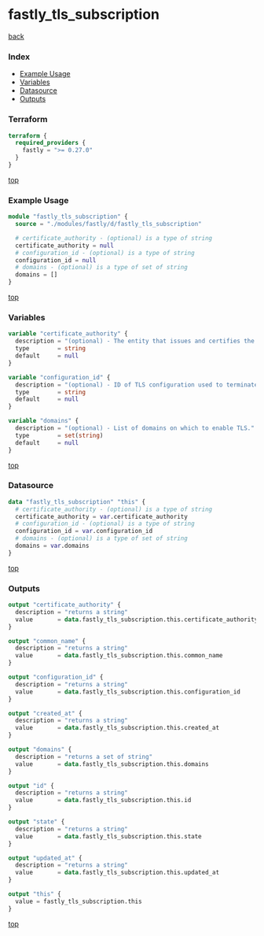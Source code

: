 # fastly_tls_subscription

[back](../fastly.md)

### Index

- [Example Usage](#example-usage)
- [Variables](#variables)
- [Datasource](#datasource)
- [Outputs](#outputs)

### Terraform

```terraform
terraform {
  required_providers {
    fastly = ">= 0.27.0"
  }
}
```

[top](#index)

### Example Usage

```terraform
module "fastly_tls_subscription" {
  source = "./modules/fastly/d/fastly_tls_subscription"

  # certificate_authority - (optional) is a type of string
  certificate_authority = null
  # configuration_id - (optional) is a type of string
  configuration_id = null
  # domains - (optional) is a type of set of string
  domains = []
}
```

[top](#index)

### Variables

```terraform
variable "certificate_authority" {
  description = "(optional) - The entity that issues and certifies the TLS certificates for the subscription."
  type        = string
  default     = null
}

variable "configuration_id" {
  description = "(optional) - ID of TLS configuration used to terminate TLS traffic."
  type        = string
  default     = null
}

variable "domains" {
  description = "(optional) - List of domains on which to enable TLS."
  type        = set(string)
  default     = null
}
```

[top](#index)

### Datasource

```terraform
data "fastly_tls_subscription" "this" {
  # certificate_authority - (optional) is a type of string
  certificate_authority = var.certificate_authority
  # configuration_id - (optional) is a type of string
  configuration_id = var.configuration_id
  # domains - (optional) is a type of set of string
  domains = var.domains
}
```

[top](#index)

### Outputs

```terraform
output "certificate_authority" {
  description = "returns a string"
  value       = data.fastly_tls_subscription.this.certificate_authority
}

output "common_name" {
  description = "returns a string"
  value       = data.fastly_tls_subscription.this.common_name
}

output "configuration_id" {
  description = "returns a string"
  value       = data.fastly_tls_subscription.this.configuration_id
}

output "created_at" {
  description = "returns a string"
  value       = data.fastly_tls_subscription.this.created_at
}

output "domains" {
  description = "returns a set of string"
  value       = data.fastly_tls_subscription.this.domains
}

output "id" {
  description = "returns a string"
  value       = data.fastly_tls_subscription.this.id
}

output "state" {
  description = "returns a string"
  value       = data.fastly_tls_subscription.this.state
}

output "updated_at" {
  description = "returns a string"
  value       = data.fastly_tls_subscription.this.updated_at
}

output "this" {
  value = fastly_tls_subscription.this
}
```

[top](#index)